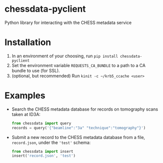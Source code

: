 # chessdata-pyclient
Python library for interacting with the CHESS metadata service

# Installation
1. In an environment of your choosing, run `pip install chessdata-pyclient`
2. Set the environment variable `REQUESTS_CA_BUNDLE` to a path to a CA bundle to use (for SSL).
3. (optional, but recommended) Run `kinit -c ~/krb5_ccache <user>`

# Examples
- Search the CHESS metadata database for records on tomography scans taken at ID3A:
  ```python
  from chessdata import query
  records = query('{"beamline":"3a" "technique":"tomography"}')
  ```
- Submit a new record to the CHESS metadata database from a file, `record.json`, under the `'test'` schema:
  ```python
  from chessdata import insert
  insert('record.json', 'test')
  ```

